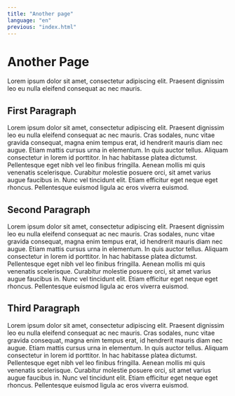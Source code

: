 ```yaml
---
title: "Another page"
language: "en"
previous: "index.html"
---
```


# Another Page

Lorem ipsum dolor sit amet, consectetur adipiscing elit. Praesent dignissim leo eu nulla eleifend consequat ac nec mauris.

## First Paragraph

Lorem ipsum dolor sit amet, consectetur adipiscing elit. Praesent dignissim leo eu nulla eleifend consequat ac nec mauris.
Cras sodales, nunc vitae gravida consequat, magna enim tempus erat, id hendrerit mauris diam nec augue. Etiam mattis cursus urna in elementum.
In quis auctor tellus. Aliquam consectetur in lorem id porttitor. In hac habitasse platea dictumst. Pellentesque eget nibh vel leo finibus fringilla.
Aenean mollis mi quis venenatis scelerisque. Curabitur molestie posuere orci, sit amet varius augue faucibus in. Nunc vel tincidunt elit.
Etiam efficitur eget neque eget rhoncus. Pellentesque euismod ligula ac eros viverra euismod.

## Second Paragraph

Lorem ipsum dolor sit amet, consectetur adipiscing elit. Praesent dignissim leo eu nulla eleifend consequat ac nec mauris.
Cras sodales, nunc vitae gravida consequat, magna enim tempus erat, id hendrerit mauris diam nec augue. Etiam mattis cursus urna in elementum.
In quis auctor tellus. Aliquam consectetur in lorem id porttitor. In hac habitasse platea dictumst. Pellentesque eget nibh vel leo finibus fringilla.
Aenean mollis mi quis venenatis scelerisque. Curabitur molestie posuere orci, sit amet varius augue faucibus in. Nunc vel tincidunt elit.
Etiam efficitur eget neque eget rhoncus. Pellentesque euismod ligula ac eros viverra euismod.

## Third Paragraph

Lorem ipsum dolor sit amet, consectetur adipiscing elit. Praesent dignissim leo eu nulla eleifend consequat ac nec mauris.
Cras sodales, nunc vitae gravida consequat, magna enim tempus erat, id hendrerit mauris diam nec augue. Etiam mattis cursus urna in elementum.
In quis auctor tellus. Aliquam consectetur in lorem id porttitor. In hac habitasse platea dictumst. Pellentesque eget nibh vel leo finibus fringilla.
Aenean mollis mi quis venenatis scelerisque. Curabitur molestie posuere orci, sit amet varius augue faucibus in. Nunc vel tincidunt elit.
Etiam efficitur eget neque eget rhoncus. Pellentesque euismod ligula ac eros viverra euismod.